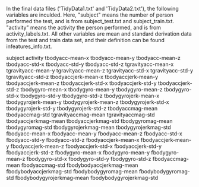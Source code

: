 In the final data files ('TidyData1.txt' and 'TidyData2.txt'), the following variables are inculded. Here, "subject" means the number of person performed the test, and is from subject_test.txt and subject_train.txt. "activity" means the activity the person performed, and is from activity_labels.txt. All other variables are mean and standard derivation data from the test and train data set, and their definition can be found infeatures_info.txt.

subject 
activity 
tbodyacc-mean-x 
tbodyacc-mean-y 
tbodyacc-mean-z 
tbodyacc-std-x 
tbodyacc-std-y 
tbodyacc-std-z 
tgravityacc-mean-x 
tgravityacc-mean-y 
tgravityacc-mean-z 
tgravityacc-std-x 
tgravityacc-std-y
tgravityacc-std-z 
tbodyaccjerk-mean-x
tbodyaccjerk-mean-y
tbodyaccjerk-mean-z
tbodyaccjerk-std-x 
tbodyaccjerk-std-y 
tbodyaccjerk-std-z
tbodygyro-mean-x
tbodygyro-mean-y
tbodygyro-mean-z 
tbodygyro-std-x 
tbodygyro-std-y
tbodygyro-std-z 
tbodygyrojerk-mean-x
tbodygyrojerk-mean-y 
tbodygyrojerk-mean-z 
tbodygyrojerk-std-x 
tbodygyrojerk-std-y
tbodygyrojerk-std-z 
tbodyaccmag-mean 
tbodyaccmag-std 
tgravityaccmag-mean 
tgravityaccmag-std 
tbodyaccjerkmag-mean 
tbodyaccjerkmag-std
tbodygyromag-mean
tbodygyromag-std
tbodygyrojerkmag-mean 
tbodygyrojerkmag-std 
fbodyacc-mean-x 
fbodyacc-mean-y 
fbodyacc-mean-z 
fbodyacc-std-x 
fbodyacc-std-y
fbodyacc-std-z 
fbodyaccjerk-mean-x
fbodyaccjerk-mean-y 
fbodyaccjerk-mean-z
fbodyaccjerk-std-x 
fbodyaccjerk-std-y 
fbodyaccjerk-std-z 
fbodygyro-mean-x 
fbodygyro-mean-y 
fbodygyro-mean-z 
fbodygyro-std-x 
fbodygyro-std-y 
fbodygyro-std-z 
fbodyaccmag-mean 
fbodyaccmag-std 
fbodybodyaccjerkmag-mean 
fbodybodyaccjerkmag-std 
fbodybodygyromag-mean 
fbodybodygyromag-std
fbodybodygyrojerkmag-mean
fbodybodygyrojerkmag-std